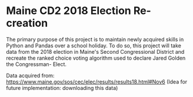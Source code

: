 # Maine CD2 2018 Election Re-creation

The primary purpose of this project is to maintain newly acquired skills in
Python and Pandas over a school holiday. To do so, this project will take data
from the 2018 election in Maine's Second Congressional District and recreate
the ranked choice voting algorithm used to declare Jared Golden the Congressman-
Elect.

Data acquired from: https://www.maine.gov/sos/cec/elec/results/results18.html#Nov6
(Idea for future implementation: downloading this data)